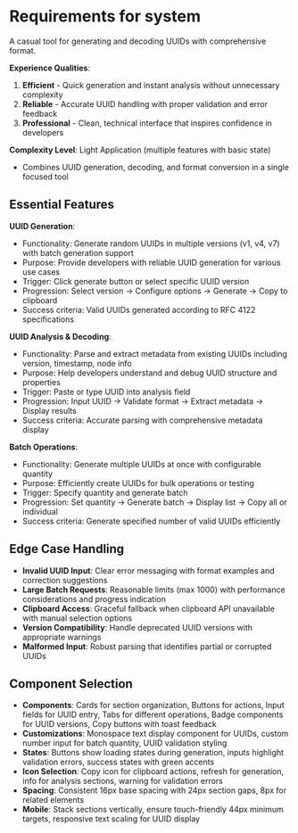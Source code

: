 # Requirements for system

A casual tool for generating and decoding UUIDs with comprehensive format.

**Experience Qualities**:

1. **Efficient** - Quick generation and instant analysis without unnecessary complexity
2. **Reliable** - Accurate UUID handling with proper validation and error feedback
3. **Professional** - Clean, technical interface that inspires confidence in developers

**Complexity Level**: Light Application (multiple features with basic state)

- Combines UUID generation, decoding, and format conversion in a single focused tool

## Essential Features

**UUID Generation**:

- Functionality: Generate random UUIDs in multiple versions (v1, v4, v7) with batch generation support
- Purpose: Provide developers with reliable UUID generation for various use cases
- Trigger: Click generate button or select specific UUID version
- Progression: Select version → Configure options → Generate → Copy to clipboard
- Success criteria: Valid UUIDs generated according to RFC 4122 specifications

**UUID Analysis & Decoding**:

- Functionality: Parse and extract metadata from existing UUIDs including version, timestamp, node info
- Purpose: Help developers understand and debug UUID structure and properties
- Trigger: Paste or type UUID into analysis field
- Progression: Input UUID → Validate format → Extract metadata → Display results
- Success criteria: Accurate parsing with comprehensive metadata display

**Batch Operations**:

- Functionality: Generate multiple UUIDs at once with configurable quantity
- Purpose: Efficiently create UUIDs for bulk operations or testing
- Trigger: Specify quantity and generate batch
- Progression: Set quantity → Generate batch → Display list → Copy all or individual
- Success criteria: Generate specified number of valid UUIDs efficiently

## Edge Case Handling

- **Invalid UUID Input**: Clear error messaging with format examples and correction suggestions
- **Large Batch Requests**: Reasonable limits (max 1000) with performance considerations and progress indication
- **Clipboard Access**: Graceful fallback when clipboard API unavailable with manual selection options
- **Version Compatibility**: Handle deprecated UUID versions with appropriate warnings
- **Malformed Input**: Robust parsing that identifies partial or corrupted UUIDs

## Component Selection

- **Components**: Cards for section organization, Buttons for actions, Input fields for UUID entry, Tabs for different operations, Badge components for UUID versions, Copy buttons with toast feedback
- **Customizations**: Monospace text display component for UUIDs, custom number input for batch quantity, UUID validation styling
- **States**: Buttons show loading states during generation, inputs highlight validation errors, success states with green accents
- **Icon Selection**: Copy icon for clipboard actions, refresh for generation, info for analysis sections, warning for validation errors
- **Spacing**: Consistent 16px base spacing with 24px section gaps, 8px for related elements
- **Mobile**: Stack sections vertically, ensure touch-friendly 44px minimum targets, responsive text scaling for UUID display
